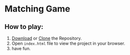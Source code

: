 # Matching Game

## How to play: 

1. [Download](https://github.com/pedroNahime/MatchingGame/archive/master.zip) or [Clone](https://github.com/pedroNahime/MatchingGame.git) the Repository.
2. Open `index.html` file to view the project in your browser.
3. have fun.